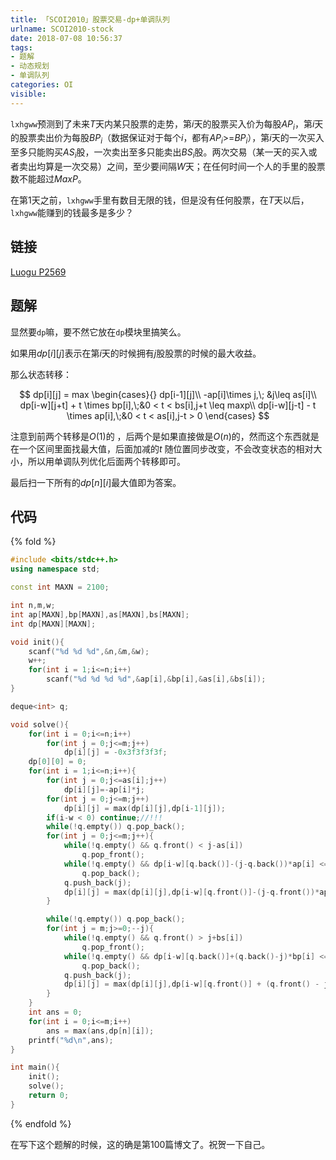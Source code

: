 ```yaml
---
title: 「SCOI2010」股票交易-dp+单调队列
urlname: SCOI2010-stock
date: 2018-07-08 10:56:37
tags:
- 题解
- 动态规划
- 单调队列
categories: OI
visible:
---
```


`lxhgww`预测到了未来$T$天内某只股票的走势，第$i$天的股票买入价为每股$AP_i$，第$i$天的股票卖出价为每股$BP_i$（数据保证对于每个$i$，都有$AP_i$>=$BP_i$），第$i$天的一次买入至多只能购买$AS_i$股，一次卖出至多只能卖出$BS_i$股。两次交易（某一天的买入或者卖出均算是一次交易）之间，至少要间隔$W$天；在任何时间一个人的手里的股票数不能超过$MaxP$。

在第1天之前，`lxhgww`手里有数目无限的钱，但是没有任何股票，在$T$天以后，`lxhgww`能赚到的钱最多是多少？

<!-- more -->

## 链接

[Luogu P2569](https://www.luogu.org/problemnew/show/P2569)

## 题解

显然要`dp`嘛，要不然它放在`dp`模块里搞笑么。

如果用$dp[i][j]$表示在第$i$天的时候拥有$j$股股票的时候的最大收益。

那么状态转移：

$$
dp[i][j] = max
\begin{cases}{}
dp[i-1][j]\\
-ap[i]\times j,\; &j\leq as[i]\\
dp[i-w][j+t] + t \times bp[i],\;&0 < t < bs[i],j+t \leq maxp\\
dp[i-w][j-t] - t \times ap[i],\;&0 < t < as[i],j-t > 0
\end{cases}
$$

注意到前两个转移是$O(1)$的 ，后两个是如果直接做是$O(n)$的，然而这个东西就是在一个区间里面找最大值，后面加减的$t$ 随位置同步改变，不会改变状态的相对大小，所以用单调队列优化后面两个转移即可。

最后扫一下所有的$dp[n][i]$最大值即为答案。

## 代码


{% fold %}
```cpp
#include <bits/stdc++.h>
using namespace std;

const int MAXN = 2100;

int n,m,w;
int ap[MAXN],bp[MAXN],as[MAXN],bs[MAXN];
int dp[MAXN][MAXN];

void init(){
    scanf("%d %d %d",&n,&m,&w);
    w++;
    for(int i = 1;i<=n;i++)
        scanf("%d %d %d %d",&ap[i],&bp[i],&as[i],&bs[i]);
}

deque<int> q;

void solve(){
    for(int i = 0;i<=n;i++)
        for(int j = 0;j<=m;j++)
            dp[i][j] = -0x3f3f3f3f;
    dp[0][0] = 0;
    for(int i = 1;i<=n;i++){
        for(int j = 0;j<=as[i];j++)
            dp[i][j]=-ap[i]*j;        
        for(int j = 0;j<=m;j++)
            dp[i][j] = max(dp[i][j],dp[i-1][j]);
        if(i-w < 0) continue;//!!!
        while(!q.empty()) q.pop_back();
        for(int j = 0;j<=m;j++){
            while(!q.empty() && q.front() < j-as[i])
                q.pop_front();
            while(!q.empty() && dp[i-w][q.back()]-(j-q.back())*ap[i] <= dp[i-w][j])
                q.pop_back();
            q.push_back(j);
            dp[i][j] = max(dp[i][j],dp[i-w][q.front()]-(j-q.front())*ap[i]);
        }

        while(!q.empty()) q.pop_back();
        for(int j = m;j>=0;--j){
            while(!q.empty() && q.front() > j+bs[i])
                q.pop_front();
            while(!q.empty() && dp[i-w][q.back()]+(q.back()-j)*bp[i] <= dp[i-w][j])
                q.pop_back();
            q.push_back(j);
            dp[i][j] = max(dp[i][j],dp[i-w][q.front()] + (q.front() - j)*bp[i]);
        }
    }
    int ans = 0;
    for(int i = 0;i<=m;i++)
        ans = max(ans,dp[n][i]);
    printf("%d\n",ans);
}

int main(){
    init();
    solve();
    return 0;
}
```
{% endfold %}

在写下这个题解的时候，这的确是第100篇博文了。祝贺一下自己。